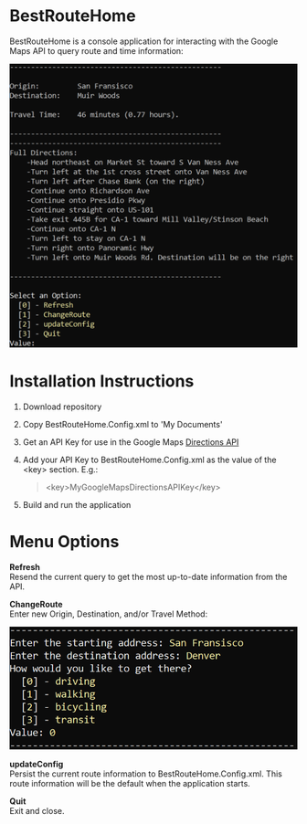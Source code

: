 # BestRouteHome
BestRouteHome is a console application for interacting with the Google Maps API to query route and time information: 

![image](Images/BestRouteHome.png?raw=true)

# Installation Instructions
1. Download repository
2. Copy BestRouteHome.Config.xml to 'My Documents'
3. Get an API Key for use in the Google Maps [Directions API](https://console.cloud.google.com/apis/library/directions-backend.googleapis.com)
4. Add your API Key to BestRouteHome.Config.xml as the value of the \<key\> section. E.g.:
  
    > \<key\>MyGoogleMapsDirectionsAPIKey\</key\>
5. Build and run the application

# Menu Options
**Refresh**  
Resend the current query to get the most up-to-date information from the API.

**ChangeRoute**  
Enter new Origin, Destination, and/or Travel Method:

![image](Images/NavigationOptions.png?raw=true)

**updateConfig**  
Persist the current route information to BestRouteHome.Config.xml. This route information will be the default when the application starts. 

**Quit**  
Exit and close. 
